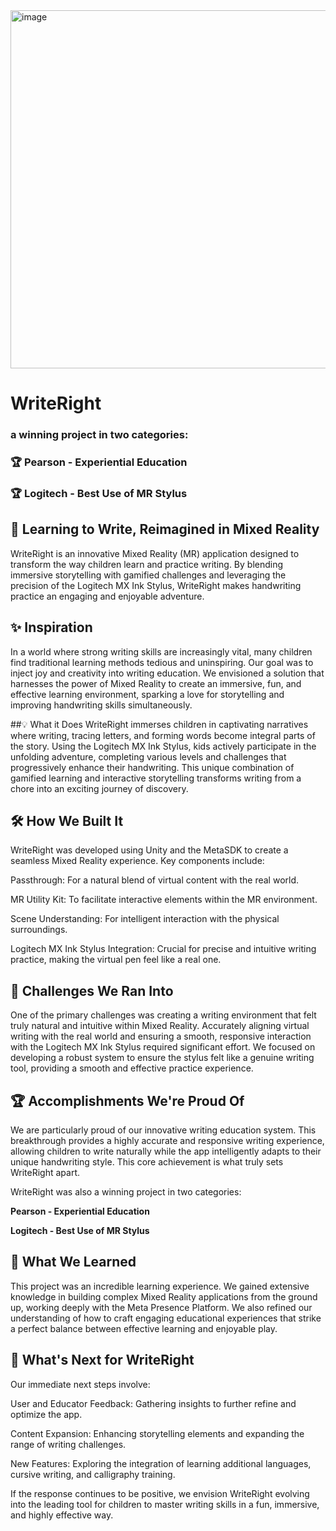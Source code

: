 <img width="715" height="573" alt="image" src="https://github.com/user-attachments/assets/7e72f5a0-3a01-4088-975b-eda9be6fdc2e" />  

  


# WriteRight
### a winning project in two categories:

### 🏆 **Pearson** - Experiential Education

### 🏆 **Logitech** - Best Use of MR Stylus
##

## 🚀 Learning to Write, Reimagined in Mixed Reality


WriteRight is an innovative Mixed Reality (MR) application designed to transform the way children learn and practice writing. By blending immersive storytelling with gamified challenges and leveraging the precision of the Logitech MX Ink Stylus, WriteRight makes handwriting practice an engaging and enjoyable adventure.

## ✨ Inspiration
In a world where strong writing skills are increasingly vital, many children find traditional learning methods tedious and uninspiring. Our goal was to inject joy and creativity into writing education. We envisioned a solution that harnesses the power of Mixed Reality to create an immersive, fun, and effective learning environment, sparking a love for storytelling and improving handwriting skills simultaneously.

##💡 What it Does
WriteRight immerses children in captivating narratives where writing, tracing letters, and forming words become integral parts of the story. Using the Logitech MX Ink Stylus, kids actively participate in the unfolding adventure, completing various levels and challenges that progressively enhance their handwriting. This unique combination of gamified learning and interactive storytelling transforms writing from a chore into an exciting journey of discovery.

## 🛠️ How We Built It
WriteRight was developed using Unity and the MetaSDK to create a seamless Mixed Reality experience. Key components include:

Passthrough: For a natural blend of virtual content with the real world.

MR Utility Kit: To facilitate interactive elements within the MR environment.

Scene Understanding: For intelligent interaction with the physical surroundings.

Logitech MX Ink Stylus Integration: Crucial for precise and intuitive writing practice, making the virtual pen feel like a real one.

## 🚧 Challenges We Ran Into
One of the primary challenges was creating a writing environment that felt truly natural and intuitive within Mixed Reality. Accurately aligning virtual writing with the real world and ensuring a smooth, responsive interaction with the Logitech MX Ink Stylus required significant effort. We focused on developing a robust system to ensure the stylus felt like a genuine writing tool, providing a smooth and effective practice experience.

## 🏆 Accomplishments We're Proud Of
We are particularly proud of our innovative writing education system. This breakthrough provides a highly accurate and responsive writing experience, allowing children to write naturally while the app intelligently adapts to their unique handwriting style. This core achievement is what truly sets WriteRight apart.

WriteRight was also a winning project in two categories:

**Pearson - Experiential Education**

**Logitech - Best Use of MR Stylus**

## 🧠 What We Learned
This project was an incredible learning experience. We gained extensive knowledge in building complex Mixed Reality applications from the ground up, working deeply with the Meta Presence Platform. We also refined our understanding of how to craft engaging educational experiences that strike a perfect balance between effective learning and enjoyable play.

## 🚀 What's Next for WriteRight
Our immediate next steps involve:

User and Educator Feedback: Gathering insights to further refine and optimize the app.

Content Expansion: Enhancing storytelling elements and expanding the range of writing challenges.

New Features: Exploring the integration of learning additional languages, cursive writing, and calligraphy training.

If the response continues to be positive, we envision WriteRight evolving into the leading tool for children to master writing skills in a fun, immersive, and highly effective way.
